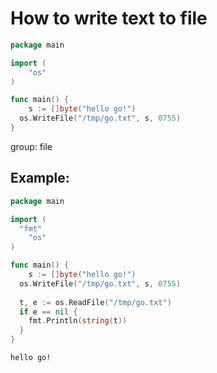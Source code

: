 # How to write text to file

```go
package main

import (
	"os"
)

func main() {
	s := []byte("hello go!")
  os.WriteFile("/tmp/go.txt", s, 0755)
}
```


group: file

## Example: 
```go
package main

import (
  "fmt"
	"os"
)

func main() {
	s := []byte("hello go!")
  os.WriteFile("/tmp/go.txt", s, 0755)
  
  t, e := os.ReadFile("/tmp/go.txt")
  if e == nil {
    fmt.Println(string(t))
  }
}
```
```
hello go!

```


